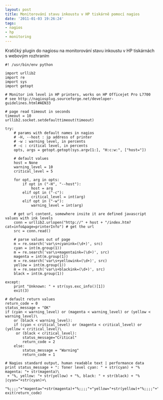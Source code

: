 ```yaml
---
layout: post
title: Monitorování stavu inkoustu v HP tiskárně pomocí nagios
date: '2011-01-03 19:26:24'
tags:
- nagios
- hp
- monitoring
---
```


Kratičký plugin do nagiosu na monitorování stavu inkoustu v HP
tiskárnách s webovým rozhraním


<pre class="prettyprint"><code>#! /usr/bin/env python

import urllib2
import re
import sys
import getopt

# Monitor ink level in HP printers, works on HP Officejet Pro L7700
# see http://nagiosplug.sourceforge.net/developer-guidelines.html#AEN33

# page read timeout in seconds
timeout = 10
urllib2.socket.setdefaulttimeout(timeout)

try:
    # params with default names in nagios
    # -H, --host : ip address of printer
    # -w : warning level, in percents
    # -c : critical level, in percents
    opts, args = getopt.getopt(sys.argv[1:], "H:c:w:", ["host="])

    # default values
    host = None
    warning_level = 10
    critical_level = 5

    for opt, arg in opts:
        if opt in ("-H", "--host"):
            host = arg
        elif opt in ("-c"):
            critical_level = int(arg)
        elif opt in ("-w"):
            warning_level = int(arg)

    # get url content, somewhere insite it are defined javascript values with ink levels
    conn = urllib2.urlopen("http://" + host + "/index.htm?cat=info&page=printerInfo") # get the url
    src = conn.read()

    # parse values out of page
    m = re.search('var\s+cyanink=(\d+)', src)
    cyan = int(m.group(1))
    m = re.search('var\s+magentaink=(\d+)', src)
    magenta = int(m.group(1))
    m = re.search('var\s+yellowink=(\d+)', src)
    yellow = int(m.group(1))
    m = re.search('var\s+blackink=(\d+)', src)
    black = int(m.group(1))

except:
    print "Unknown: " + str(sys.exc_info()[1])
    exit(3)

# default return values
return_code = 0
status_message = "OK"
if (cyan < warning_level) or (magenta < warning_level) or (yellow < warning_level)\
    or (black < warning_level):
    if (cyan < critical_level) or (magenta < critical_level) or (yellow < critical_level)\
     or (black < critical_level):
        status_message="Critical"
        return_code = 2
    else:
        status_message = "Warning"
        return_code = 1

# Nagios standard output, human readable text | performance data
print status_message + ": Toner level cyan: " + str(cyan) + "% magenta: "+ str(magenta)\
 + "%, yellow: "+ str(yellow) + "%, black: " + str(black) + "% |cyan="+str(cyan)+\
 "%;;;;"+"magenta="+str(magenta)+"%;;;;"+"yellow="+str(yellow)+"%;;;;"+"black="+str(black)+"%;;;;"
exit(return_code)</code></pre>

